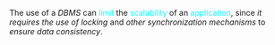 The use of a *DBMS* can <span style="color:#00ffff">limit</span> the <span style="color:#00ffff">scalability</span> of an <span style="color:#00ffff">application</span>,
	 since *it requires the use of locking* and *other synchronization mechanisms* to *ensure data consistency*.